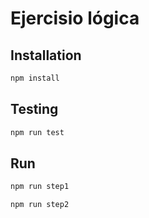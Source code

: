 # Ejercisio lógica

## Installation

```bash
npm install 
```

## Testing



```bash
npm run test
```
## Run



```bash
npm run step1

```

```bash
npm run step2  

```